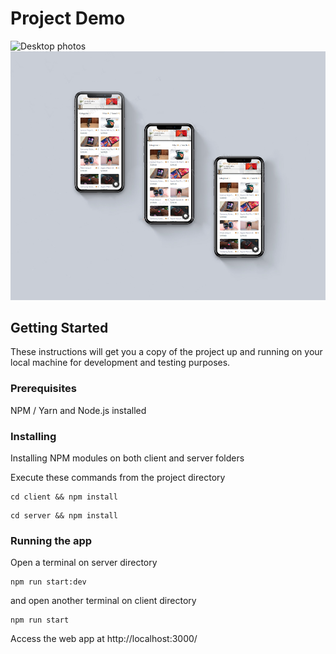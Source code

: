 # Project Demo
![Desktop photos](https://github.com/smyrmnsr/shopqipo-ecommerce/blob/main/shopqipo-desktop.png)
![Mobile photos](https://github.com/smyrmnsr/shopqipo-ecommerce/blob/main/mobile-shopqipo.png)

## Getting Started

These instructions will get you a copy of the project up and running on your local machine for development and testing purposes.

### Prerequisites

NPM / Yarn and Node.js installed

### Installing

Installing NPM modules on both client and server folders

Execute these commands from the project directory

```
cd client && npm install
```

```
cd server && npm install
```

### Running the app

Open a terminal on server directory

```
npm run start:dev
```

and open another terminal on client directory
```
npm run start
```

Access the web app at http://localhost:3000/
